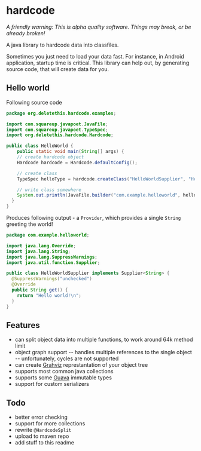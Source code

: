 # hardcode
*A friendly warning: This is alpha quality software. Things may break, or be already broken!*

A java library to hardcode data into classfiles.

Sometimes you just need to load your data fast. For instance, in Android application, startup time is critical. This library can help out, by generating source code, that will create data for you.

## Hello world
Following source code
```java
package org.deletethis.hardcode.examples;

import com.squareup.javapoet.JavaFile;
import com.squareup.javapoet.TypeSpec;
import org.deletethis.hardcode.Hardcode;

public class HelloWorld {
    public static void main(String[] args) {
    // create hardcode object
    Hardcode hardcode = Hardcode.defaultConfig();

    // create class
    TypeSpec helloType = hardcode.createClass("HelloWorldSupplier", "Hello world!\n");

    // write class somewhere
    System.out.println(JavaFile.builder("com.example.helloworld", helloType).build());
  }
}
```
Produces following output - a `Provider`, which provides a single `String` greeting the world!
```java
package com.example.helloworld;

import java.lang.Override;
import java.lang.String;
import java.lang.SuppressWarnings;
import java.util.function.Supplier;

public class HelloWorldSupplier implements Supplier<String> {
  @SuppressWarnings("unchecked")
  @Override
  public String get() {
    return "Hello world!\n";
  }
}
```
## Features
- can split object data into multiple functions, to work around 64k method limit
- object graph support
-- handles multiple references to the single object
-- unfortunately, cycles are not supported
- can create [Grahviz](https://www.graphviz.org) represtantation of your object tree
- supports most common java collections
- supports some [Guava](https://github.com/google/guava) immutable types
- support for custom serializers

## Todo
- better error checking
- support for more collections
- rewrite `@HardcodeSplit`
- upload to maven repo
- add stuff to this readme
